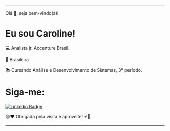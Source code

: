 ----------------------------------------------------------------------------

Olá 👋, seja bem-vindo(a)!  

# Eu sou Caroline!

:computer: Analista jr. Accenture Brasil.

:house_with_garden: Brasileira

:books: Cursando Análise e Desenvolvimento de Sistemas, 3º período.

# Siga-me:

[![Linkedin Badge](https://img.shields.io/badge/-LinkedIn-blue?style=flat-square&logo=Linkedin&logoColor=white&link=https://www.linkedin.com/in/caroline-barros-965664207/)](https://www.linkedin.com/in/caroline-barros-965664207/)

😄❤️ Obrigada pela visita e aproveite! ⚡🚀



----------------------------------------------------------------------------------

